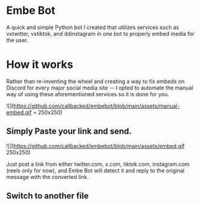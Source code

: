 # Embe Bot
A quick and simple Python bot I created that utilizes services such as vxtwitter, vxtiktok, and ddinstagram in one bot to properly embed media for the user.
# How it works

Rather than re-inventing the wheel and creating a way to fix embeds on Discord for every major social media site -- I opted to automate the manual way of using these aforementioned services so it is done for you.

![](https://github.com/callbacked/embebot/blob/main/assets/manual-embed.gif = 250x250)

## Simply Paste your link and send.

![](https://github.com/callbacked/embebot/blob/main/assets/embed.gif 250x250)

Just post a link from either twitter.com, x.com, tiktok.com, instagram.com (reels only for now), and Embe Bot will detect it and reply to the original message with the converted link.


## Switch to another file